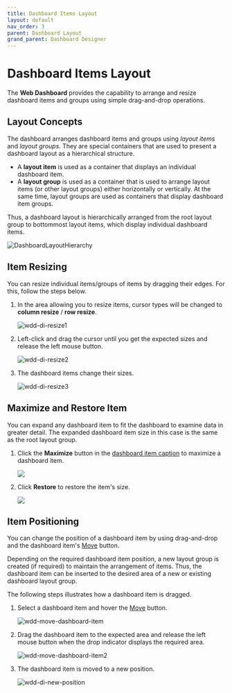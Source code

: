 ```yaml
---
title: Dashboard Items Layout
layout: default
nav_order: 3
parent: Dashboard Layout
grand_parent: Dashboard Designer
---
```

# Dashboard Items Layout
The **Web Dashboard** provides the capability to arrange and resize dashboard items and groups using simple drag-and-drop operations.

## Layout Concepts
The dashboard arranges dashboard items and groups using _layout items_ and _layout groups_. They are special containers that are used to present a dashboard layout as a hierarchical structure.
* A **layout item** is used as a container that displays an individual dashboard item.
* A **layout group** is used as a container that is used to arrange layout items (or other layout groups) either horizontally or vertically. At the same time, layout groups are used as containers that display dashboard item groups.

Thus, a dashboard layout is hierarchically arranged from the root layout group to bottommost layout items, which display individual dashboard items.

![DashboardLayoutHierarchy](/assets/images/dashboards/img25963.png)

## Item Resizing
You can resize individual items/groups of items by dragging their edges. For this, follow the steps below.
1. In the area allowing you to resize items, cursor types will be changed to **column resize** / **row resize**.
	
	![wdd-di-resize1](/assets/images/dashboards/img126142.png)
2. Left-click and drag the cursor until you get the expected sizes and release the left mouse button.
	
	![wdd-di-resize2](/assets/images/dashboards/img126143.png)
3. The dashboard items change their sizes.
	
	![wdd-di-resize3](/assets/images/dashboards/img126144.png)

## Maximize and Restore Item
You can expand any dashboard item to fit the dashboard to examine data in greater detail. The expanded dashboard item size in this case is the same as the root layout group.

1. Click the **Maximize** button in the [dashboard item caption](dashboard-item-caption.md) to maximize a dashboard item.

	![](/assets/images/dashboards/wdd-maximize-dashboard-item.png)

2. Click **Restore** to restore the item's size.

	![](/assets/images/dashboards/wdd-restore-dashboard-item.png)

## Item Positioning
You can change the position of a dashboard item by using drag-and-drop and the dashboard item's [Move](../ui-elements/dashboard-item-menu.md) button.

Depending on the required dashboard item position, a new layout group is created (if required) to maintain the arrangement of items. Thus, the dashboard item can be inserted to the desired area of a new or existing dashboard layout group.

The following steps illustrates how a dashboard item is dragged.
1. Select a dashboard item and hover the [Move](../ui-elements/dashboard-item-menu.md) button.
	
	![wdd-move-dashboard-item](/assets/images/dashboards/img126139.png)
2. Drag the dashboard item to the expected area and release the left mouse button when the drop indicator displays the required area.
	
	![wdd-move-dashboard-item2](/assets/images/dashboards/img126140.png)
3. The dashboard item is moved to a new position.
	
	![wdd-di-new-position](/assets/images/dashboards/img126141.png)